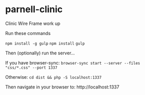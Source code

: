 # parnell-clinic
Clinic Wire Frame work up

Run these commands

`npm install -g gulp`
`npm install`
`gulp`

Then (optionally) run the server...

If you have browser-sync:
`browser-sync start --server --files "css/*.css" --port 1337`

Otherwise:
`cd dist && php -S localhost:1337`

Then navigate in your browser to:
http://localhost:1337
